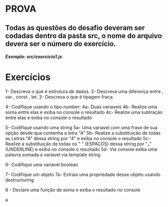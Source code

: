 # PROVA

## Todas as questões do desafio deveram ser codadas dentro da pasta src, o nome do arquivo devera ser o número do exercício.

##### Exemplo: src/exercicio1.js

# Exercícios

1- Descreva o que é estrutura de dados.
2- Descreva uma diferença entre , var , const , let.
3- Descreva o que é tipagem fraca.

4- Codifique usando o tipo number:
4a- Duas variaveis
4b- Realize uma soma entre elas e exiba no console o resultado
4c- Realize uma subtração entre elas e exiba no console o resultado

5- Codifique usando uma string
5a- Uma variavel com uma frase de sua opção desde que contenha a letra "A"
5b- Realize a substituição de todas as Letras "A" dessa string por "4" e exiba no console o resultado
5c- Realize a substituição de todas os " " (ESPAÇOS) dessa string por "\_" (UNDERLINE) e exiba no console o resultado
5d- Via console exiba uma palavra somada a variavel via template string

6- Codifique uma variavel boolean

7- Codifique um objeto
7a- Extraia uma propriedade desse objeto usando destructuring

8 - Declare uma função de soma e exiba o resultado no console

a
